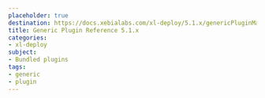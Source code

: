 ```yaml
---
placeholder: true
destination: https://docs.xebialabs.com/xl-deploy/5.1.x/genericPluginManual.html
title: Generic Plugin Reference 5.1.x
categories:
- xl-deploy
subject:
- Bundled plugins
tags:
- generic
- plugin
---
```

